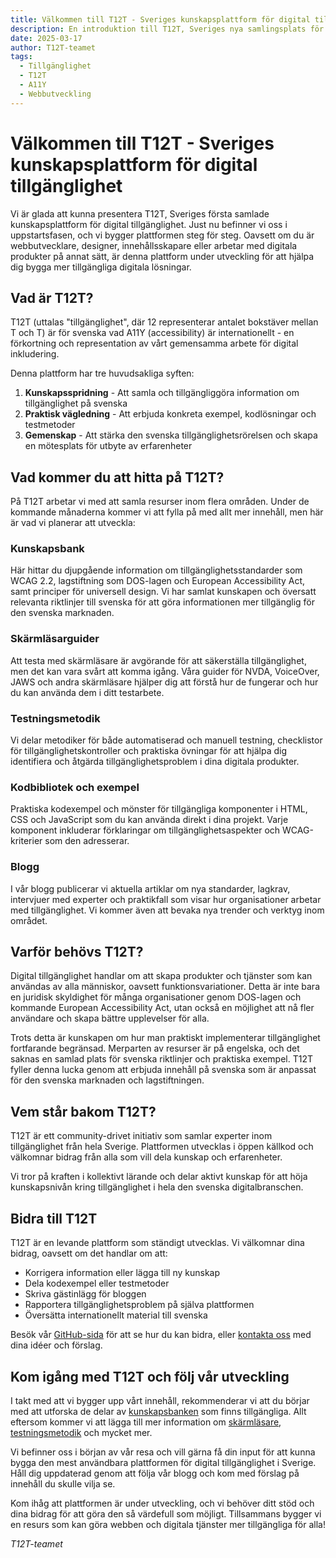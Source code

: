 ```yaml
---
title: Välkommen till T12T - Sveriges kunskapsplattform för digital tillgänglighet
description: En introduktion till T12T, Sveriges nya samlingsplats för kunskap och resurser inom digital tillgänglighet för utvecklare, designers och innehållsskapare.
date: 2025-03-17
author: T12T-teamet
tags:
  - Tillgänglighet
  - T12T
  - A11Y
  - Webbutveckling
---
```


# Välkommen till T12T - Sveriges kunskapsplattform för digital tillgänglighet

Vi är glada att kunna presentera T12T, Sveriges första samlade kunskapsplattform för digital tillgänglighet. Just nu befinner vi oss i uppstartsfasen, och vi bygger plattformen steg för steg. Oavsett om du är webbutvecklare, designer, innehållsskapare eller arbetar med digitala produkter på annat sätt, är denna plattform under utveckling för att hjälpa dig bygga mer tillgängliga digitala lösningar.

## Vad är T12T?

T12T (uttalas "tillgänglighet", där 12 representerar antalet bokstäver mellan T och T) är för svenska vad A11Y (accessibility) är internationellt - en förkortning och representation av vårt gemensamma arbete för digital inkludering.

Denna plattform har tre huvudsakliga syften:

1. **Kunskapsspridning** - Att samla och tillgängliggöra information om tillgänglighet på svenska
2. **Praktisk vägledning** - Att erbjuda konkreta exempel, kodlösningar och testmetoder
3. **Gemenskap** - Att stärka den svenska tillgänglighetsrörelsen och skapa en mötesplats för utbyte av erfarenheter

## Vad kommer du att hitta på T12T?

På T12T arbetar vi med att samla resurser inom flera områden. Under de kommande månaderna kommer vi att fylla på med allt mer innehåll, men här är vad vi planerar att utveckla:

### Kunskapsbank

Här hittar du djupgående information om tillgänglighetsstandarder som WCAG 2.2, lagstiftning som DOS-lagen och European Accessibility Act, samt principer för universell design. Vi har samlat kunskapen och översatt relevanta riktlinjer till svenska för att göra informationen mer tillgänglig för den svenska marknaden.

### Skärmläsarguider

Att testa med skärmläsare är avgörande för att säkerställa tillgänglighet, men det kan vara svårt att komma igång. Våra guider för NVDA, VoiceOver, JAWS och andra skärmläsare hjälper dig att förstå hur de fungerar och hur du kan använda dem i ditt testarbete.

### Testningsmetodik

Vi delar metodiker för både automatiserad och manuell testning, checklistor för tillgänglighetskontroller och praktiska övningar för att hjälpa dig identifiera och åtgärda tillgänglighetsproblem i dina digitala produkter.

### Kodbibliotek och exempel

Praktiska kodexempel och mönster för tillgängliga komponenter i HTML, CSS och JavaScript som du kan använda direkt i dina projekt. Varje komponent inkluderar förklaringar om tillgänglighetsaspekter och WCAG-kriterier som den adresserar.

### Blogg

I vår blogg publicerar vi aktuella artiklar om nya standarder, lagkrav, intervjuer med experter och praktikfall som visar hur organisationer arbetar med tillgänglighet. Vi kommer även att bevaka nya trender och verktyg inom området.

## Varför behövs T12T?

Digital tillgänglighet handlar om att skapa produkter och tjänster som kan användas av alla människor, oavsett funktionsvariationer. Detta är inte bara en juridisk skyldighet för många organisationer genom DOS-lagen och kommande European Accessibility Act, utan också en möjlighet att nå fler användare och skapa bättre upplevelser för alla.

Trots detta är kunskapen om hur man praktiskt implementerar tillgänglighet fortfarande begränsad. Merparten av resurser är på engelska, och det saknas en samlad plats för svenska riktlinjer och praktiska exempel. T12T fyller denna lucka genom att erbjuda innehåll på svenska som är anpassat för den svenska marknaden och lagstiftningen.

## Vem står bakom T12T?

T12T är ett community-drivet initiativ som samlar experter inom tillgänglighet från hela Sverige. Plattformen utvecklas i öppen källkod och välkomnar bidrag från alla som vill dela kunskap och erfarenheter.

Vi tror på kraften i kollektivt lärande och delar aktivt kunskap för att höja kunskapsnivån kring tillgänglighet i hela den svenska digitalbranschen.

## Bidra till T12T

T12T är en levande plattform som ständigt utvecklas. Vi välkomnar dina bidrag, oavsett om det handlar om att:

- Korrigera information eller lägga till ny kunskap
- Dela kodexempel eller testmetoder
- Skriva gästinlägg för bloggen
- Rapportera tillgänglighetsproblem på själva plattformen
- Översätta internationellt material till svenska

Besök vår [GitHub-sida](https://github.com/thwestlund/t12t) för att se hur du kan bidra, eller [kontakta oss](/om/kontakt) med dina idéer och förslag.

## Kom igång med T12T och följ vår utveckling

I takt med att vi bygger upp vårt innehåll, rekommenderar vi att du börjar med att utforska de delar av [kunskapsbanken](/kunskapsbank) som finns tillgängliga. Allt eftersom kommer vi att lägga till mer information om [skärmläsare](/skärmläsare), [testningsmetodik](/testning) och mycket mer.

Vi befinner oss i början av vår resa och vill gärna få din input för att kunna bygga den mest användbara plattformen för digital tillgänglighet i Sverige. Håll dig uppdaterad genom att följa vår blogg och kom med förslag på innehåll du skulle vilja se.

Kom ihåg att plattformen är under utveckling, och vi behöver ditt stöd och dina bidrag för att göra den så värdefull som möjligt. Tillsammans bygger vi en resurs som kan göra webben och digitala tjänster mer tillgängliga för alla!

_T12T-teamet_
